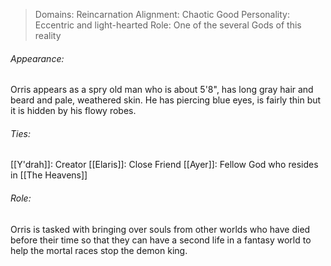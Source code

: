 > Domains: Reincarnation
> Alignment: Chaotic Good
> Personality: Eccentric and light-hearted
> Role: One of the several Gods of this reality

###### Appearance:
Orris appears as a spry old man who is about 5'8", has long gray hair and beard and pale, weathered skin. He has piercing blue eyes, is fairly thin but it is hidden by his flowy robes.
###### Ties:
[[Y'drah]]: Creator
[[Elaris]]: Close Friend
[[Ayer]]: Fellow God who resides in [[The Heavens]]
###### Role:
Orris is tasked with bringing over souls from other worlds who have died before their time so that they can have a second life in a fantasy world to help the mortal races stop the demon king.